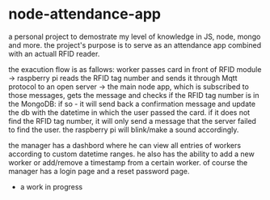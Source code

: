 # node-attendance-app

a personal project to demostrate my level of knowledge in JS, node, mongo and more. the project's purpose is to serve as an attendance app combined with an actuall RFID reader.

the exacution flow is as fallows:
worker passes card in front of RFID module -> raspberry pi reads the RFID tag number and sends it through Mqtt protocol to an open server -> the main node app, which is subscribed to those messages, gets the message and checks if the RFID tag number is in the MongoDB: if so - it will send back a confirmation message and update the db with the datetime in which the user passed the card. if it does not find the RFID tag number, it will only send a message that the server failed to find the user. the raspberry pi will blink/make a sound accordingly.

the manager has a dashbord where he can view all entries of workers according to custom datetime ranges. he also has the ability to add a new worker or add/remove a timestamp from a certain worker. of course the manager has a login page and a reset password page.




* a work in progress
